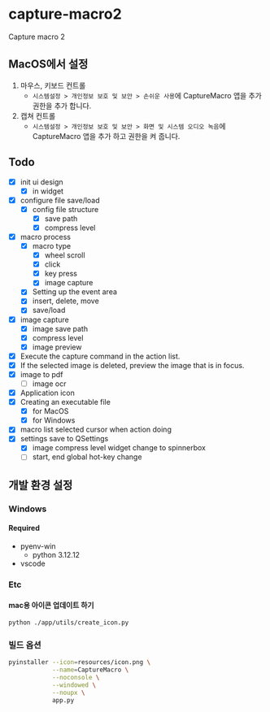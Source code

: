 # capture-macro2
Capture macro 2

## MacOS에서 설정
1. 마우스, 키보드 컨트롤
     - `시스템설정 > 개인정보 보호 및 보안 > 손쉬운 사용`에 CaptureMacro 앱을 추가 권한을 추가 합니다.
2. 캡쳐 컨트롤
     - `시스템설정 > 개인정보 보호 및 보안 > 화면 및 시스템 오디오 녹음`에 CaptureMacro 앱을 추가 하고 권한을 켜 줍니다.

## Todo
- [x] init ui design
    -  [x] in widget
- [x] configure file save/load
  - [x] config file structure
    - [x] save path
    - [x] compress level
- [x] macro process
    - [x] macro type
      - [x] wheel scroll
      - [x] click
      - [x] key press
      - [x] image capture
    - [x] Setting up the event area
    - [x] insert, delete, move
    - [x] save/load
- [x] image capture
  - [x] image save path
  - [x] compress level
  - [x] image preview
- [x] Execute the capture command in the action list.
- [x] If the selected image is deleted, preview the image that is in focus.
- [x] image to pdf
  - [ ] image ocr
- [x] Application icon
- [x] Creating an executable file
  - [x] for MacOS
  - [x] for Windows
- [x] macro list selected cursor when action doing
- [x] settings save to QSettings
  - [x] image compress level widget change to spinnerbox
  - [ ] start, end global hot-key change

## 개발 환경 설정
### Windows

#### Required
- pyenv-win
  - python 3.12.12
- vscode

### Etc
#### mac용 아이콘 업데이트 하기
```bash
python ./app/utils/create_icon.py
```

### 빌드 옵션
```bash
pyinstaller --icon=resources/icon.png \
            --name=CaptureMacro \
            --noconsole \
            --windowed \
            --noupx \
            app.py
```


